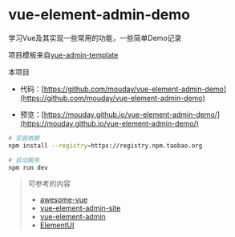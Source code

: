 # vue-element-admin-demo

学习Vue及其实现一些常用的功能，一些简单Demo记录

项目模板来自[vue-admin-template](https://github.com/PanJiaChen/vue-admin-template)

本项目

- 代码：[https://github.com/mouday/vue-element-admin-demo](https://github.com/mouday/vue-element-admin-demo)

- 预览：[https://mouday.github.io/vue-element-admin-demo/](https://mouday.github.io/vue-element-admin-demo/)

```bash
# 安装依赖
npm install --registry=https://registry.npm.taobao.org

# 启动服务
npm run dev
```

> 可参考的内容
> - [awesome-vue](https://github.com/vuejs/awesome-vue)
> - [vue-element-admin-site](https://panjiachen.gitee.io/vue-element-admin-site/zh/guide)
> - [vue-element-admin](https://panjiachen.github.io/vue-element-admin)
> - [ElementUI](https://element.eleme.cn/#/zh-CN/component/installation)
